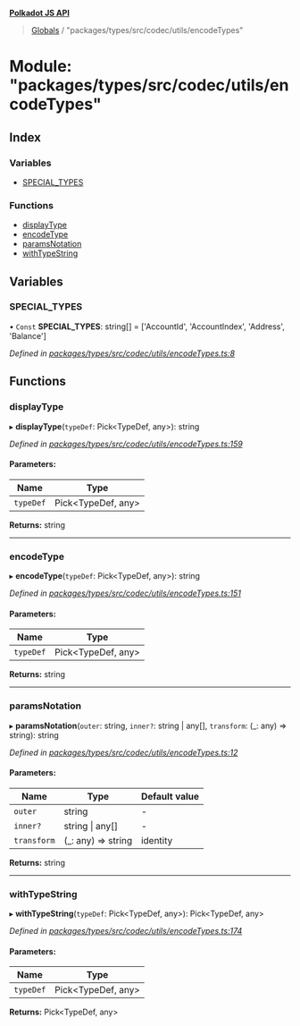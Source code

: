 **[Polkadot JS API](../README.md)**

> [Globals](../globals.md) / "packages/types/src/codec/utils/encodeTypes"

# Module: "packages/types/src/codec/utils/encodeTypes"

## Index

### Variables

* [SPECIAL\_TYPES](_packages_types_src_codec_utils_encodetypes_.md#special_types)

### Functions

* [displayType](_packages_types_src_codec_utils_encodetypes_.md#displaytype)
* [encodeType](_packages_types_src_codec_utils_encodetypes_.md#encodetype)
* [paramsNotation](_packages_types_src_codec_utils_encodetypes_.md#paramsnotation)
* [withTypeString](_packages_types_src_codec_utils_encodetypes_.md#withtypestring)

## Variables

### SPECIAL\_TYPES

• `Const` **SPECIAL\_TYPES**: string[] = ['AccountId', 'AccountIndex', 'Address', 'Balance']

*Defined in [packages/types/src/codec/utils/encodeTypes.ts:8](https://github.com/polkadot-js/api/blob/f778bf32e/packages/types/src/codec/utils/encodeTypes.ts#L8)*

## Functions

### displayType

▸ **displayType**(`typeDef`: Pick\<TypeDef, any>): string

*Defined in [packages/types/src/codec/utils/encodeTypes.ts:159](https://github.com/polkadot-js/api/blob/f778bf32e/packages/types/src/codec/utils/encodeTypes.ts#L159)*

#### Parameters:

Name | Type |
------ | ------ |
`typeDef` | Pick\<TypeDef, any> |

**Returns:** string

___

### encodeType

▸ **encodeType**(`typeDef`: Pick\<TypeDef, any>): string

*Defined in [packages/types/src/codec/utils/encodeTypes.ts:151](https://github.com/polkadot-js/api/blob/f778bf32e/packages/types/src/codec/utils/encodeTypes.ts#L151)*

#### Parameters:

Name | Type |
------ | ------ |
`typeDef` | Pick\<TypeDef, any> |

**Returns:** string

___

### paramsNotation

▸ **paramsNotation**(`outer`: string, `inner?`: string \| any[], `transform`: (_: any) => string): string

*Defined in [packages/types/src/codec/utils/encodeTypes.ts:12](https://github.com/polkadot-js/api/blob/f778bf32e/packages/types/src/codec/utils/encodeTypes.ts#L12)*

#### Parameters:

Name | Type | Default value |
------ | ------ | ------ |
`outer` | string | - |
`inner?` | string \| any[] | - |
`transform` | (_: any) => string | identity |

**Returns:** string

___

### withTypeString

▸ **withTypeString**(`typeDef`: Pick\<TypeDef, any>): Pick\<TypeDef, any>

*Defined in [packages/types/src/codec/utils/encodeTypes.ts:174](https://github.com/polkadot-js/api/blob/f778bf32e/packages/types/src/codec/utils/encodeTypes.ts#L174)*

#### Parameters:

Name | Type |
------ | ------ |
`typeDef` | Pick\<TypeDef, any> |

**Returns:** Pick\<TypeDef, any>

